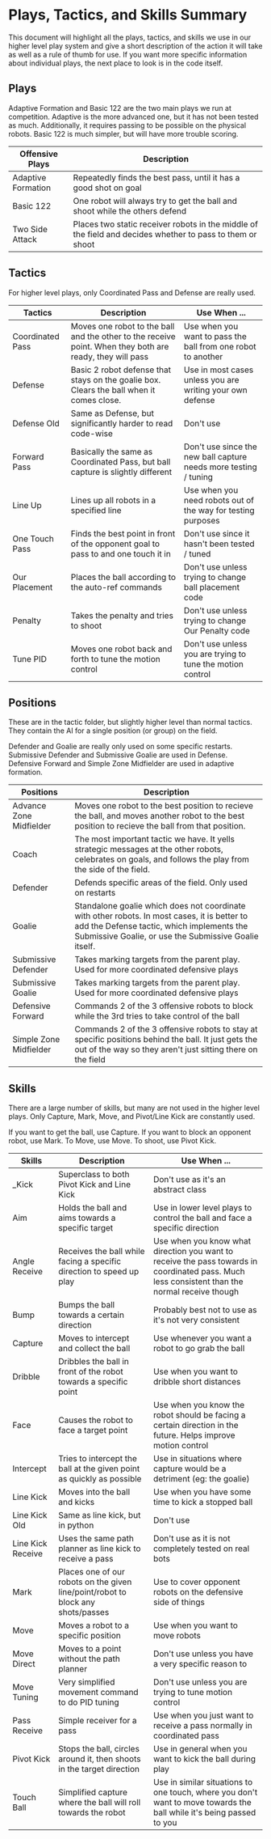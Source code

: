 # Plays, Tactics, and Skills Summary
This document will highlight all the plays, tactics, and skills we use in our higher level play system and give a short description of the action it will take as well as a rule of thumb for use. If you want more specific information about individual plays, the next place to look is in the code itself.

## Plays
Adaptive Formation and Basic 122 are the two main plays we run at competition. Adaptive is the more advanced one, but it has not been tested as much. Additionally, it requires passing to be possible on the physical robots. Basic 122 is much simpler, but will have more trouble scoring.

| Offensive Plays    | Description |
| ------------------ | ----------- |
| Adaptive Formation | Repeatedly finds the best pass, until it has a good shot on goal |
| Basic 122          | One robot will always try to get the ball and shoot while the others defend |
| Two Side Attack    | Places two static receiver robots in the middle of the field and decides whether to pass to them or shoot |

## Tactics
For higher level plays, only Coordinated Pass and Defense are really used.

| Tactics          | Description | Use When ... |
| ---------------- | ----------- | ------------ |
| Coordinated Pass | Moves one robot to the ball and the other to the receive point. When they both are ready, they will pass | Use when you want to pass the ball from one robot to another |
| Defense          | Basic 2 robot defense that stays on the goalie box. Clears the ball when it comes close. | Use in most cases unless you are writing your own defense |
| Defense Old      | Same as Defense, but significantly harder to read code-wise | Don't use |
| Forward Pass     | Basically the same as Coordinated Pass, but ball capture is slightly different | Don't use since the new ball capture needs more testing / tuning |
| Line Up          | Lines up all robots in a specified line | Use when you need robots out of the way for testing purposes |
| One Touch Pass   | Finds the best point in front of the opponent goal to pass to and one touch it in | Don't use since it hasn't been tested / tuned |
| Our Placement    | Places the ball according to the auto-ref commands | Don't use unless trying to change ball placement code |
| Penalty          | Takes the penalty and tries to shoot | Don't use unless trying to change Our Penalty code |
| Tune PID         | Moves one robot back and forth to tune the motion control | Don't use unless you are trying to tune the motion control |


## Positions
These are in the tactic folder, but slightly higher level than normal tactics. They contain the AI for a single position (or group) on the field. 

Defender and Goalie are really only used on some specific restarts. Submissive Defender and Submissive Goalie are used in Defense. Defensive Forward and Simple Zone Midfielder are used in adaptive formation.

| Positions              | Description |
| ---------------------- | ----------- |
| Advance Zone Midfielder| Moves one robot to the best position to recieve the ball, and moves another robot to the best position to recieve the ball from that position. | Use it when need to move robots on a downfield attack at goal. |
| Coach                  | The most important tactic we have. It yells strategic messages at the other robots, celebrates on goals, and follows the play from the side of the field. | 
| Defender               | Defends specific areas of the field. Only used on restarts |
| Goalie                 | Standalone goalie which does not coordinate with other robots. In most cases, it is better to add the Defense tactic, which implements the Submissive Goalie, or use the Submissive Goalie itself. |
| Submissive Defender    | Takes marking targets from the parent play. Used for more coordinated defensive plays |
| Submissive Goalie      | Takes marking targets from the parent play. Used for more coordinated defensive plays |
| Defensive Forward      | Commands 2 of the 3 offensive robots to block while the 3rd tries to take control of the ball |
| Simple Zone Midfielder | Commands 2 of the 3 offensive robots to stay at specific positions behind the ball. It just gets the out of the way so they aren't just sitting there on the field |

## Skills
There are a large number of skills, but many are not used in the higher level plays. Only Capture, Mark, Move, and Pivot/Line Kick are constantly used.

If you want to get the ball, use Capture. If you want to block an opponent robot, use Mark. To Move, use Move. To shoot, use Pivot Kick.


| Skills            | Description | Use When ... |
| ----------------- | ----------- | ------------ |
| _Kick             | Superclass to both Pivot Kick and Line Kick | Don't use as it's an abstract class |
| Aim               | Holds the ball and aims towards a specific target | Use in lower level plays to control the ball and face a specific direction |
| Angle Receive     | Receives the ball while facing a specific direction to speed up play | Use when you know what direction you want to receive the pass towards in coordinated pass. Much less consistent than the normal receive though |
| Bump              | Bumps the ball towards a certain direction | Probably best not to use as it's not very consistent |
| Capture           | Moves to intercept and collect the ball | Use whenever you want a robot to go grab the ball |
| Dribble           | Dribbles the ball in front of the robot towards a specific point | Use when you want to dribble short distances |
| Face              | Causes the robot to face a target point | Use when you know the robot should be facing a certain direction in the future. Helps improve motion control |
| Intercept         | Tries to intercept the ball at the given point as quickly as possible | Use in situations where capture would be a detriment (eg: the goalie) |
| Line Kick         | Moves into the ball and kicks | Use when you have some time to kick a stopped ball |
| Line Kick Old     | Same as line kick, but in python | Don't use |
| Line Kick Receive | Uses the same path planner as line kick to receive a pass | Don't use as it is not completely tested on real bots |
| Mark              | Places one of our robots on the given line/point/robot to block any shots/passes | Use to cover opponent robots on the defensive side of things |
| Move              | Moves a robot to a specific position | Use when you want to move robots |
| Move Direct       | Moves to a point without the path planner | Don't use unless you have a very specific reason to |
| Move Tuning       | Very simplified movement command to do PID tuning | Don't use unless you are trying to tune motion control |
| Pass Receive      | Simple receiver for a pass | Use when you just want to receive a pass normally in coordinated pass |
| Pivot Kick        | Stops the ball, circles around it, then shoots in the target direction | Use in general when you want to kick the ball during play |
| Touch Ball        | Simplified capture where the ball will roll towards the robot | Use in similar situations to one touch, where you don't want to move towards the ball while it's being passed to you |
